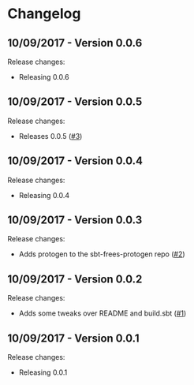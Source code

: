 # Changelog

## 10/09/2017 - Version 0.0.6

Release changes:

* Releasing 0.0.6


## 10/09/2017 - Version 0.0.5

Release changes:

* Releases 0.0.5 ([#3](https://github.com/frees-io/sbt-frees-protogen/pull/3))


## 10/09/2017 - Version 0.0.4

Release changes:

* Releasing 0.0.4


## 10/09/2017 - Version 0.0.3

Release changes:

* Adds protogen to the sbt-frees-protogen repo ([#2](https://github.com/frees-io/sbt-frees-protogen/pull/2))


## 10/09/2017 - Version 0.0.2

Release changes:

* Adds some tweaks over README and build.sbt ([#1](https://github.com/frees-io/sbt-frees-protogen/pull/1))


## 10/09/2017 - Version 0.0.1

Release changes:

* Releasing 0.0.1